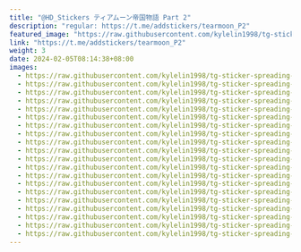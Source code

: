```yaml
---
title: "@HD_Stickers ティアムーン帝国物語 Part 2"
description: "regular: https://t.me/addstickers/tearmoon_P2"
featured_image: "https://raw.githubusercontent.com/kylelin1998/tg-sticker-spreading-worldwide-images/main/img/48b69bac-f98c-4a21-809c-7b1c9d75239f.jpg"
link: "https://t.me/addstickers/tearmoon_P2"
weight: 3
date: 2024-02-05T08:14:38+08:00
images:
  - https://raw.githubusercontent.com/kylelin1998/tg-sticker-spreading-worldwide-images/main/img/48b69bac-f98c-4a21-809c-7b1c9d75239f.jpg
  - https://raw.githubusercontent.com/kylelin1998/tg-sticker-spreading-worldwide-images/main/img/39df9aa3-aaa4-48c1-bfbd-06f3554c4ca7.jpg
  - https://raw.githubusercontent.com/kylelin1998/tg-sticker-spreading-worldwide-images/main/img/14965eb9-74f3-4f8d-b0a1-0a277b98d328.jpg
  - https://raw.githubusercontent.com/kylelin1998/tg-sticker-spreading-worldwide-images/main/img/bc3cc788-789d-4f5f-9385-f0aa2c46fb5c.jpg
  - https://raw.githubusercontent.com/kylelin1998/tg-sticker-spreading-worldwide-images/main/img/f8e020f0-e859-4c7a-bf4f-dab36897eb0e.jpg
  - https://raw.githubusercontent.com/kylelin1998/tg-sticker-spreading-worldwide-images/main/img/ddd3fed7-fe29-4f17-9e85-f8829efe26e2.jpg
  - https://raw.githubusercontent.com/kylelin1998/tg-sticker-spreading-worldwide-images/main/img/02fbc547-712a-45da-9bba-3c1ae0f8b1d9.jpg
  - https://raw.githubusercontent.com/kylelin1998/tg-sticker-spreading-worldwide-images/main/img/dbc02027-45ac-406d-acad-aa38ce055bab.jpg
  - https://raw.githubusercontent.com/kylelin1998/tg-sticker-spreading-worldwide-images/main/img/65063f4b-cd57-46a7-b02d-4f42b31ba179.jpg
  - https://raw.githubusercontent.com/kylelin1998/tg-sticker-spreading-worldwide-images/main/img/0381284b-fcd7-47ed-89d0-d21674972223.jpg
  - https://raw.githubusercontent.com/kylelin1998/tg-sticker-spreading-worldwide-images/main/img/e0c42076-6236-457f-bda1-c11a33200f9e.jpg
  - https://raw.githubusercontent.com/kylelin1998/tg-sticker-spreading-worldwide-images/main/img/7270cbf9-085e-475d-be06-ec9da7bdb2b7.jpg
  - https://raw.githubusercontent.com/kylelin1998/tg-sticker-spreading-worldwide-images/main/img/f4eed006-f32b-4c55-94eb-79b1dad68f8e.jpg
  - https://raw.githubusercontent.com/kylelin1998/tg-sticker-spreading-worldwide-images/main/img/660bce35-d16e-4ccf-86fc-9fe5af5b22bf.jpg
  - https://raw.githubusercontent.com/kylelin1998/tg-sticker-spreading-worldwide-images/main/img/e0c8fb5d-34e3-4c01-8d5c-3c070f9c3c7a.jpg
  - https://raw.githubusercontent.com/kylelin1998/tg-sticker-spreading-worldwide-images/main/img/502bb770-0b55-4613-82b3-27c1c858684f.jpg
  - https://raw.githubusercontent.com/kylelin1998/tg-sticker-spreading-worldwide-images/main/img/80d444ea-1d20-4183-8c67-cb2e67bcca2a.jpg
  - https://raw.githubusercontent.com/kylelin1998/tg-sticker-spreading-worldwide-images/main/img/e8d3b4a8-e829-4f75-8fec-e14039f72096.jpg
  - https://raw.githubusercontent.com/kylelin1998/tg-sticker-spreading-worldwide-images/main/img/6413f302-0df2-41ac-a2da-c13615707a1e.jpg
  - https://raw.githubusercontent.com/kylelin1998/tg-sticker-spreading-worldwide-images/main/img/9d7a46e4-d0ff-4ba5-a235-bf57cb47a0e3.jpg
---
```

